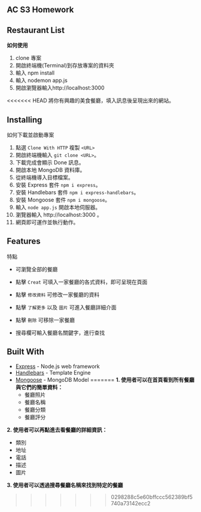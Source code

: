 ## AC S3 Homework

## Restaurant List

**如何使用**
1. clone 專案
2. 開啟終端機(Terminal)到存放專案的資料夾
3. 輸入 npm install
4. 輸入 nodemon app.js
5. 開啟瀏覽器輸入http://localhost:3000

<<<<<<< HEAD
將你有興趣的美食餐廳，填入訊息後呈現出來的網站。

## Installing

如何下載並啟動專案

1. 點選 `Clone With HTTP` 複製 `<URL>`
1. 開啟終端機輸入 `git clone <URL>`。
1. 下載完成會顯示 Done 訊息。
1. 開啟本地 MongoDB 資料庫。
1. 從終端機導入目標檔案。
1. 安裝 Express 套件 `npm i express`。
1. 安裝 Handlebars 套件 `npm i express-handlebars`。
1. 安裝 Mongoose 套件 `npm i mongoose`。
1. 輸入 `node app.js` 開啟本地伺服器。
1. 瀏覽器輸入 http://localhost:3000 。
1. 網頁即可運作並執行動作。

## Features

特點

- 可瀏覽全部的餐廳

* 點擊 `Creat` 可填入一家餐廳的各式資料，即可呈現在頁面

- 點擊 `修改資料` 可修改一家餐廳的資料

* 點擊 `了解更多` 以及 `圖片` 可進入餐廳詳細介面

- 點擊 `刪除` 可移除一家餐廳

* 搜尋欄可輸入餐廳名關鍵字，進行查找

## Built With

- [Express](https://expressjs.com/zh-tw/starter/installing.html) - Node.js web framework
- [Handlebars](https://www.npmjs.com/package/express-handlebars) - Template Engine
- [Mongoose](https://www.npmjs.com/package/mongoose) - MongoDB Model
=======
**1. 使用者可以在首頁看到所有餐廳與它們的簡單資料：**
   + 餐廳照片
   + 餐廳名稱
   + 餐廳分類
   + 餐廳評分

**2. 使用者可以再點進去看餐廳的詳細資訊：**
   + 類別
   + 地址
   + 電話
   + 描述
   + 圖片

**3. 使用者可以透過搜尋餐廳名稱來找到特定的餐廳**
>>>>>>> 0298288c5e60bffccc562389bf5740a73142ecc2
